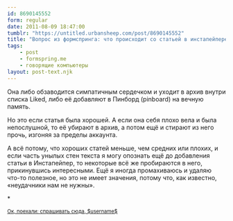 ```yaml
---
id: 8690145552
form: regular
date: 2011-08-09 18:47:00
tumblr: "https://untitled.urbansheep.com/post/8690145552"
title: "Вопрос из формспринга: что происходит со статьей в инстапейпере, когда ты дочитываешь до ее конца?"
tags:
    - post
    - formspring.me
    - говорящие компьютеры
layout: post-text.njk
---
```


<p class="formspringmeAnswer">Она либо обзаводится симпатичным сердечком и уходит в архив внутри спиcка Liked, либо её добавляют в Пинборд (pinboard) на вечную память.</p>

<p>Но это если статья была хорошей. А если она себя плохо вела и была непослушной, то её убирают в архив, а потом ещё и стирают из него прочь, изгоняя за пределы аккаунта.</p>

<p>А всё потому, что хороших статей меньше, чем средних или плохих, и если часть унылых стен текста я могу опознать ещё до добавления статьи в Инстапейпер, то некоторые всё же пробираются в него, прикинувшись интересными. Ещё я иногда промахиваюсь и удаляю что-то полезное, но это не имеет значения, потому что, как известно, «неудачники нам не нужны».</p>

<p>*</p>

<p class="formspringmeFooter">
      <small><a href="http://www.formspring.me/urbansheep?utm_medium=social&amp;utm_source=tumblr&amp;utm_campaign=shareanswer">Ок, поехали: спрашивать сюда, $username$</a></small>
</p>

